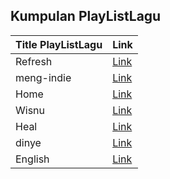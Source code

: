 ## Kumpulan PlayListLagu

| Title PlayListLagu | Link                                                                                 |
| ------------------ | ------------------------------------------------------------------------------------ |
| Refresh            | [Link](https://open.spotify.com/playlist/7cIURFx5EwguDa9EHwsJcZ?si=53ede343b8f24ab4) |
| meng-indie         | [Link](https://open.spotify.com/playlist/2NseThfOYUx4os0Wit8zBF?si=0768f8f5cc0f4e34) |
| Home               | [Link](https://open.spotify.com/playlist/5y6G7kVumKYa91O7PsPEUl?si=cbc61c10b7fc4b27) |
| Wisnu              | [Link](https://open.spotify.com/playlist/498qnx9hVn0TyVdLDobGB7?si=c4c2f0a14e93459c) |
| Heal               | [Link](https://open.spotify.com/playlist/3hsumwuU1MwSmQJkBCou0k?si=9d9120eca1924fc0) |
| dinye              | [Link](https://open.spotify.com/playlist/5wQySc67n42jZOVRwUVmW9?si=9ab0c58c88a343a5) |
| English            | [Link](https://open.spotify.com/playlist/4RcG0VV2aAdniZO2AtMgcb?si=4274f1d45c224958) |